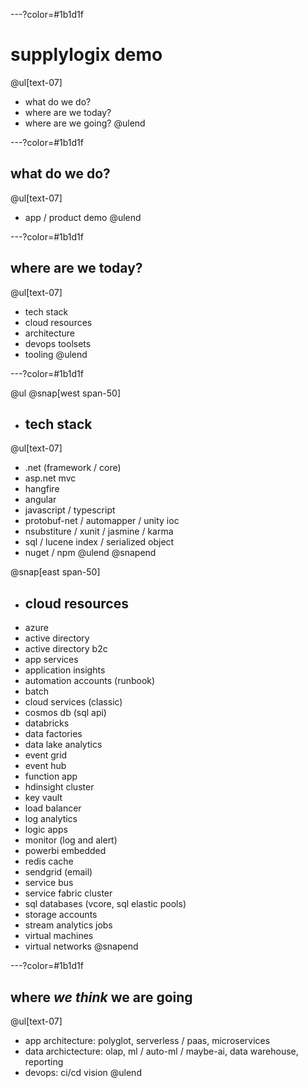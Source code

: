 ---?color=#1b1d1f

# supplylogix demo

@ul[text-07]
- what do we do?
- where are we today?
- where are we going?
@ulend

---?color=#1b1d1f

## what do we do?
@ul[text-07]
- app / product demo
@ulend

---?color=#1b1d1f

## where are we today?
@ul[text-07]
- tech stack
- cloud resources
- architecture
- devops toolsets
- tooling
@ulend

---?color=#1b1d1f

@ul
@snap[west span-50]
- ## tech stack
@ul[text-07]
- .net (framework / core)
- asp.net mvc
- hangfire
- angular
- javascript / typescript
- protobuf-net / automapper / unity ioc
- nsubstiture / xunit / jasmine / karma
- sql / lucene index / serialized object
- nuget / npm
@ulend
@snapend

@snap[east span-50]
- ## cloud resources
- azure
- active directory
- active directory b2c
- app services
- application insights
- automation accounts (runbook)
- batch
- cloud services (classic)
- cosmos db (sql api)
- databricks
- data factories
- data lake analytics
- event grid
- event hub
- function app
- hdinsight cluster
- key vault
- load balancer
- log analytics
- logic apps
- monitor (log and alert)
- powerbi embedded
- redis cache
- sendgrid (email)
- service bus
- service fabric cluster
- sql databases (vcore, sql elastic pools)
- storage accounts
- stream analytics jobs
- virtual machines
- virtual networks
@snapend

---?color=#1b1d1f

## where _we think_ we are going
@ul[text-07]
- app architecture: polyglot, serverless / paas, microservices
- data archictecture: olap, ml / auto-ml / maybe-ai, data warehouse, reporting
- devops: ci/cd vision
@ulend
